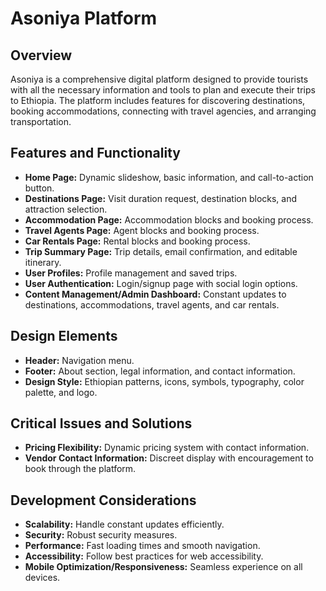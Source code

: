 # Asoniya Platform

## Overview
Asoniya is a comprehensive digital platform designed to provide tourists with all the necessary information and tools to plan and execute their trips to Ethiopia. The platform includes features for discovering destinations, booking accommodations, connecting with travel agencies, and arranging transportation.

## Features and Functionality
- **Home Page:** Dynamic slideshow, basic information, and call-to-action button.
- **Destinations Page:** Visit duration request, destination blocks, and attraction selection.
- **Accommodation Page:** Accommodation blocks and booking process.
- **Travel Agents Page:** Agent blocks and booking process.
- **Car Rentals Page:** Rental blocks and booking process.
- **Trip Summary Page:** Trip details, email confirmation, and editable itinerary.
- **User Profiles:** Profile management and saved trips.
- **User Authentication:** Login/signup page with social login options.
- **Content Management/Admin Dashboard:** Constant updates to destinations, accommodations, travel agents, and car rentals.

## Design Elements
- **Header:** Navigation menu.
- **Footer:** About section, legal information, and contact information.
- **Design Style:** Ethiopian patterns, icons, symbols, typography, color palette, and logo.

## Critical Issues and Solutions
- **Pricing Flexibility:** Dynamic pricing system with contact information.
- **Vendor Contact Information:** Discreet display with encouragement to book through the platform.

## Development Considerations
- **Scalability:** Handle constant updates efficiently.
- **Security:** Robust security measures.
- **Performance:** Fast loading times and smooth navigation.
- **Accessibility:** Follow best practices for web accessibility.
- **Mobile Optimization/Responsiveness:** Seamless experience on all devices.
